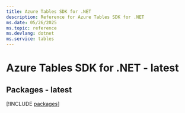 ```yaml
---
title: Azure Tables SDK for .NET
description: Reference for Azure Tables SDK for .NET
ms.date: 05/26/2025
ms.topic: reference
ms.devlang: dotnet
ms.service: tables
---
```

# Azure Tables SDK for .NET - latest
## Packages - latest
[!INCLUDE [packages](tables-index.md)]